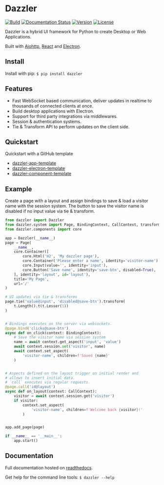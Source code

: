 # Dazzler

[![Build](https://img.shields.io/circleci/build/github/T4rk1n/dazzler/master)](https://circleci.com/gh/T4rk1n/dazzler)
[![Documentation Status](https://readthedocs.org/projects/dazzler/badge/?version=latest)](https://dazzler.readthedocs.io/en/latest/?badge=latest)
[![Version](https://img.shields.io/pypi/v/dazzler)](https://pypi.org/project/dazzler/)
[![License](https://img.shields.io/pypi/l/dazzler)](LICENSE)

Dazzler is a hybrid UI framework for Python to create Desktop or Web Applications.

Built with [Aiohttp](https://github.com/aio-libs/aiohttp), [React](https://github.com/facebook/react) and [Electron](https://github.com/electron/electron).

## Install

Install with pip: `$ pip install dazzler`

## Features

- Fast WebSocket based communication, deliver updates in realtime to thousands of connected clients at once.
- Build desktop applications with Electron.
- Support for third party integrations via middlewares.
- Session & authentication systems.
- Tie & Transform API to perform updates on the client side.

## Quickstart

Quickstart with a GitHub template

- [dazzler-app-template](https://github.com/T4rk1n/dazzler-app-template)
- [dazzler-electron-template](https://github.com/T4rk1n/dazzler-electron-template)
- [dazzler-component-template](https://github.com/T4rk1n/dazzler-component-template)

## Example

Create a page with a layout and assign bindings to save & load a visitor name 
with the session system. The button to save the visitor name is disabled if
no input value via tie & transform.

```python
from dazzler import Dazzler
from dazzler.system import Page, BindingContext, CallContext, transforms as t
from dazzler.components import core

app = Dazzler(__name__)
page = Page(
    __name__,
    core.Container([
        core.Html('H2', 'My dazzler page'),
        core.Container('Please enter a name', identity='visitor-name'),
        core.Input(value='', identity='input'),
        core.Button('Save name', identity='save-btn', disabled=True),
    ], identity='layout', id='layout'),
    title='My Page',
    url='/'
)

# UI updates via tie & transforms
page.tie('value@input', 'disabled@save-btn').transform(
    t.Length().t(t.Lesser(1))
)


# Bindings executes on the server via websockets.
@page.bind('clicks@save-btn')
async def on_click(context: BindingContext):
    # Save the visitor name via session system
    name = await context.get_aspect('input', 'value')
    await context.session.set('visitor', name)
    await context.set_aspect(
        'visitor-name', children=f'Saved {name}'
    )


# Aspects defined on the layout trigger on initial render and
# allows to insert initial data.
# `call` executes via regular requests.
@page.call('id@layout')
async def on_layout(context: CallContext):
    visitor = await context.session.get('visitor')
    if visitor:
        context.set_aspect(
            'visitor-name', children=f'Welcome back {visitor}!'
        )


app.add_page(page)

if __name__ == '__main__':
    app.start()
```

## Documentation

Full documentation hosted on [readthedocs](https://dazzler.readthedocs.io/en/latest/usage.html).

Get help for the command line tools: `$ dazzler --help`
